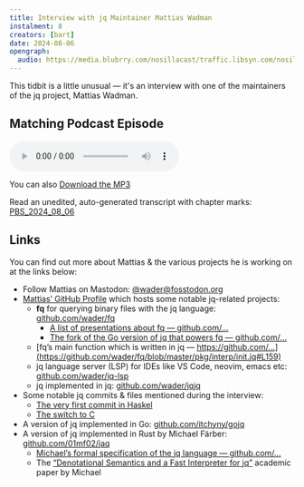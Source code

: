 ```yaml
---
title: Interview with jq Maintainer Mattias Wadman
instalment: 8
creators: [bart]
date: 2024-08-06
opengraph:
  audio: https://media.blubrry.com/nosillacast/traffic.libsyn.com/nosillacast/PBS_2024_08_06.mp3
---
```

This tidbit is a little unusual — it's an interview with one of the maintainers of the jq project, Mattias Wadman.

## Matching Podcast Episode

<audio controls src="https://media.blubrry.com/nosillacast/traffic.libsyn.com/nosillacast/PBS_2024_08_06.mp3?autoplay=0&loop=0&controls=1">Your browser does not support HTML 5 audio 🙁</audio>

You can also <a href="https://media.blubrry.com/nosillacast/traffic.libsyn.com/nosillacast/PBS_2024_08_06.mp3" >Download the MP3</a>

Read an unedited, auto-generated transcript with chapter marks:  <a href="https://podfeet.com/transcripts/PBS_2024_08_06.html">PBS_2024_08_06</a>

## Links

You can find out more about Mattias & the various projects he is working on at the links below:

- Follow Mattias on Mastodon: [@wader@fosstodon.org](https://fosstodon.org/@wader)
- [Mattias’ GitHub Profile](https://github.com/wader) which hosts some notable jq-related projects:
  - **fq** for querying binary files with the jq language: [github.com/wader/fq](https://github.com/wader/fq)
    - [A list of presentations about fq — github.com/…](https://github.com/wader/fq?tab=readme-ov-file#presentations)
    - [The fork of the Go version of jq that powers fq — github.com/…](https://github.com/wader/gojq/tree/fq)
  - [fq’s main function which is written in jq — https://github.com/…](https://github.com/wader/fq/blob/master/pkg/interp/init.jq#L159)
  - jq language server (LSP) for IDEs like VS Code, neovim, emacs etc: [github.com/wader/jq-lsp](https://github.com/wader/jq-lsp)
  - jq implemented in jq: [github.com/wader/jqjq](https://github.com/wader/jqjq)
- Some notable jq commits & files mentioned during the interview:
  - [The very first commit in Haskel](https://github.com/jqlang/jq/commit/eca89acee00faf6e9ef55d84780e6eeddf225e5c)
  - [The switch to C](https://github.com/jqlang/jq/commit/2002dc1a2f4c35478b55149bc1a731e65d9a4268)
- A version of jq implemented in Go: [github.com/itchyny/gojq](https://github.com/itchyny/gojq)
- A version of jq implemented in Rust by Michael Färber: [github.com/01mf02/jaq](https://github.com/01mf02/jaq)
  - [Michael’s formal specification of the jq language — github.com/…](https://github.com/01mf02/jq-lang-spec)
  - The [“Denotational Semantics and a Fast Interpreter for jq”](https://arxiv.org/abs/2302.10576) academic paper by Michael
